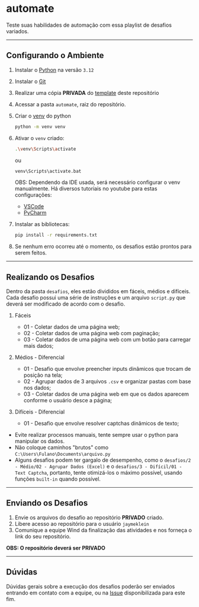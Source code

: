 # automate

Teste suas habilidades de automação com essa playlist de desafios variados.
___

## Configurando o Ambiente

1. Instalar o [Python](https://www.python.org/) na versão `3.12`
2. Instalar o [Git](https://git-scm.com/)
3. Realizar
   uma cópia **PRIVADA** do [template](https://docs.github.com/en/repositories/creating-and-managing-repositories/creating-a-repository-from-a-template)
   deste repositório
   
4. Acessar a pasta `automate`, raiz do repositório.
5. Criar o [venv](https://docs.python.org/3/library/venv.html) do python
   ```bash
   python -m venv venv 
   ```
6. Ativar o `venv` criado:
   ```bash
   .\venv\Scripts\activate
   ```
   ou
   ```bash
   venv\Scripts\activate.bat
   ```
   OBS: Dependendo da IDE usada, será necessário configurar o venv manualmente.
   Há diversos tutoriais no youtube para estas configurações:
    * [VSCode](https://www.youtube.com/watch?v=O0bYaxUINnE)
    * [PyCharm](https://www.youtube.com/watch?v=2P30W3TN4nI)

7. Instalar as bibliotecas:
   ```bash
   pip install -r requirements.txt
   ```

8. Se nenhum erro ocorreu até o momento, os desafios estão prontos para serem feitos.

___

## Realizando os Desafios

Dentro da pasta `desafios`, eles estão divididos em fáceis, médios e difíceis. <br>
Cada desafio possui uma série de instruções e um arquivo `script.py` que deverá ser modificado de acordo com o desafio.

1. Fáceis
    * 01 - Coletar dados de uma página web;
    * 02 - Coletar dados de uma página web com paginação;
    * 03 - Coletar dados de uma página web com um botão para carregar mais dados;

2. Médios - Diferencial
    * 01 - Desafio que envolve preencher inputs dinâmicos que trocam de posição na tela;
    * 02 - Agrupar dados de 3 arquivos `.csv` e organizar pastas com base nos dados;
    * 03 - Coletar dados de uma página web em que os dados aparecem conforme o usuário desce a página;

3. Difíceis - Diferencial
    * 01 - Desafio que envolve resolver captchas dinâmicos de texto;


* Evite realizar processos manuais, tente sempre usar o python para manipular os dados.
* Não coloque caminhos "brutos" como  `C:\Users\Fulano\Documents\arquivo.py`
* Alguns desafios podem ter gargalo de desempenho, como o `desafios/2 - Médio/02 - Agrupar Dados (Excel)` e
  o `desafios/3 - Difícil/01 - Text Captcha`, portanto, tente otimizá-los o máximo possível, usando funções `built-in`
  quando possível.

___

## Enviando os Desafios
1. Envie os arquivos do desafio ao repositório **PRIVADO** criado.
3. Libere acesso ao repositório para o usuário `jaymeklein`
4. Comunique a equipe Wind da finalização das atividades e nos forneça o link do seu repositório.

**OBS: O repositório deverá ser PRIVADO**
___

## Dúvidas

Dúvidas gerais sobre a execução dos desafios poderão ser enviados entrando em contato com a equipe, ou
na [Issue](https://github.com/jaymeklein/automate/issues/1) disponibilizada para este fim.
